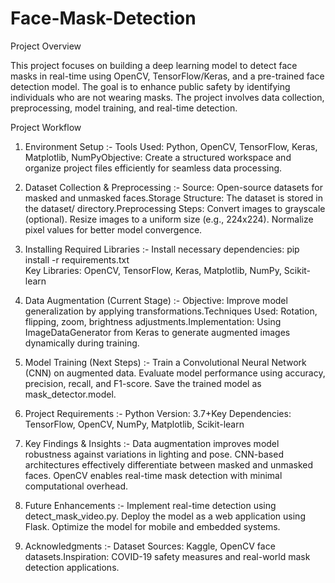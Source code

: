 # Face-Mask-Detection
Project Overview

This project focuses on building a deep learning model to detect face masks in real-time using OpenCV, TensorFlow/Keras, and a pre-trained face detection model. The goal is to enhance public safety by identifying individuals who are not wearing masks. The project involves data collection, preprocessing, model training, and real-time detection.

Project Workflow

1. Environment Setup  :-
Tools Used: Python, OpenCV, TensorFlow, Keras, Matplotlib, NumPyObjective: Create a structured workspace and organize project files efficiently for seamless data processing.

2. Dataset Collection & Preprocessing  :-
Source: Open-source datasets for masked and unmasked faces.Storage Structure: The dataset is stored in the dataset/ directory.Preprocessing Steps: Convert images to grayscale (optional). Resize images to a uniform size (e.g., 224x224). Normalize pixel values for better model convergence.

3. Installing Required Libraries  :-
Install necessary dependencies:
pip install -r requirements.txt  
Key Libraries: OpenCV, TensorFlow, Keras, Matplotlib, NumPy, Scikit-learn

4. Data Augmentation (Current Stage)  :-
Objective: Improve model generalization by applying transformations.Techniques Used: Rotation, flipping, zoom, brightness adjustments.Implementation: Using ImageDataGenerator from Keras to generate augmented images dynamically during training.

5. Model Training (Next Steps)  :-
Train a Convolutional Neural Network (CNN) on augmented data. Evaluate model performance using accuracy, precision, recall, and F1-score. Save the trained model as mask_detector.model.

6. Project Requirements  :-
Python Version: 3.7+Key Dependencies: TensorFlow, OpenCV, NumPy, Matplotlib, Scikit-learn

7. Key Findings & Insights  :-
Data augmentation improves model robustness against variations in lighting and pose. CNN-based architectures effectively differentiate between masked and unmasked faces. OpenCV enables real-time mask detection with minimal computational overhead.

8. Future Enhancements  :-
Implement real-time detection using detect_mask_video.py. Deploy the model as a web application using Flask. Optimize the model for mobile and embedded systems.

9. Acknowledgments  :-
Dataset Sources: Kaggle, OpenCV face datasets.Inspiration: COVID-19 safety measures and real-world mask detection applications.

